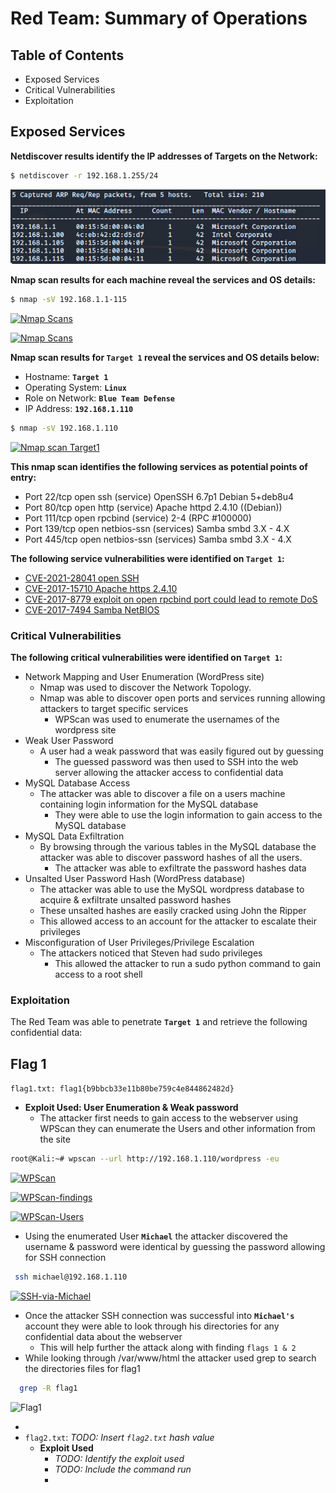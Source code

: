 # Red Team: Summary of Operations

## Table of Contents
- Exposed Services
- Critical Vulnerabilities
- Exploitation

## Exposed Services

**Netdiscover results identify the IP addresses of Targets on the Network:**
```bash
$ netdiscover -r 192.168.1.255/24
```
[![Net Discovery](/Diagrams-and-Media/Network-Discovery.PNG)](https://github.com/srabbers/Final-Project/blob/main/Diagrams-and-Media/Network-Discovery.PNG)

**Nmap scan results for each machine reveal the services and OS details:**

```bash
$ nmap -sV 192.168.1.1-115
```
[![Nmap Scans](https://github.com/srabbers/Final-Project/blob/b449f8140afd116352dfcbdbb37690b17afc84aa/Diagrams-and-Media/nmap-services-scan1.PNG)](https://github.com/srabbers/Final-Project/blob/b449f8140afd116352dfcbdbb37690b17afc84aa/Diagrams-and-Media/nmap-services-scan1.PNG)  


[![Nmap Scans](https://github.com/srabbers/Final-Project/blob/b449f8140afd116352dfcbdbb37690b17afc84aa/Diagrams-and-Media/nmap-services-scan2.PNG)](https://github.com/srabbers/Final-Project/blob/b449f8140afd116352dfcbdbb37690b17afc84aa/Diagrams-and-Media/nmap-services-scan2.PNG)

**Nmap scan results for **`Target 1`** reveal the services and OS details below:**

   - Hostname: **`Target 1`**
   - Operating System: **`Linux`**
   - Role on Network: **`Blue Team Defense`** 
   - IP Address: **`192.168.1.110`**
 
 ```bash
$ nmap -sV 192.168.1.110
```
[![Nmap scan Target1](https://github.com/srabbers/Final-Project/blob/main/Diagrams-and-Media/nmap-Services-OS.PNG)](https://github.com/srabbers/Final-Project/blob/main/Diagrams-and-Media/nmap-Services-OS.PNG)

**This nmap scan identifies the following services as potential points of entry:**


   - Port 22/tcp open ssh (service) OpenSSH 6.7p1 Debian 5+deb8u4
   - Port 80/tcp open http (service) Apache httpd 2.4.10 ((Debian))
   - Port 111/tcp open rpcbind (service) 2-4 (RPC #100000)
   - Port 139/tcp open netbios-ssn (services) Samba smbd 3.X - 4.X
   - Port 445/tcp open netbios-ssn (services) Samba smbd 3.X - 4.X

**The following service vulnerabilities were identified on **`Target 1`**:**

 - [CVE-2021-28041 open SSH](https://nvd.nist.gov/vuln/detail/CVE-2021-28041)  
  - [CVE-2017-15710 Apache https 2.4.10](https://nvd.nist.gov/vuln/detail/CVE-2017-15710)
  - [CVE-2017-8779 exploit on open rpcbind port could lead to remote DoS](https://nvd.nist.gov/vuln/detail/CVE-2017-8779)  
  - [CVE-2017-7494 Samba NetBIOS](https://nvd.nist.gov/vuln/detail/CVE-2017-7494)  
### Critical Vulnerabilities 
**The following critical vulnerabilities were identified on **`Target 1`**:**
- Network Mapping and User Enumeration (WordPress site)
  - Nmap was used to discover the Network Topology.  
  - Nmap was able to discover open ports and services running allowing attackers to target specific services
    - WPScan was used to enumerate the usernames of the wordpress site
- Weak User Password
  -  A user had a weak password that was easily figured out by guessing
     -  The guessed password was then used to SSH into the web server allowing the attacker access to confidential data
- MySQL Database Access  
  - The attacker was able to discover a file on a users machine containing login information for the      MySQL database  
    - They were able to use the login information to gain access to the MySQL database  
- MySQL Data Exfiltration  
  - By browsing through the various tables in the MySQL database the attacker was able to discover password hashes of all the users.  
    - The attacker was able to exfiltrate the password hashes data
- Unsalted User Password Hash (WordPress database) 
  - The attacker was able to use the MySQL wordpress database to acquire & exfiltrate unsalted password hashes 
   - These unsalted hashes are easily cracked using John the Ripper
   - This allowed access to an account for the attacker to escalate their privileges 
- Misconfiguration of User Privileges/Privilege Escalation  
  - The attackers noticed that Steven had sudo privileges 
    - This allowed the attacker to run a sudo python command to gain access to a root shell
  
### Exploitation
The Red Team was able to penetrate **`Target 1`** and retrieve the following confidential data:
## Flag 1 
 `flag1.txt: flag1{b9bbcb33e11b80be759c4e844862482d}`
- **Exploit Used: User Enumeration & Weak password**
  - The attacker first needs to gain access to the webserver using WPScan they can enumerate the Users and other information from the site
```bash
root@Kali:~# wpscan --url http://192.168.1.110/wordpress -eu
```  
  [![WPScan](https://github.com/srabbers/Final-Project/blob/57dcd6505154cc094521e6774a2725700501c7cb/Diagrams-and-Media/WPScan.PNG)](https://github.com/srabbers/Final-Project/blob/57dcd6505154cc094521e6774a2725700501c7cb/Diagrams-and-Media/WPScan.PNG)

  [![WPScan-findings](https://github.com/srabbers/Final-Project/blob/57dcd6505154cc094521e6774a2725700501c7cb/Diagrams-and-Media/WPScan-Findings.PNG)](https://github.com/srabbers/Final-Project/blob/57dcd6505154cc094521e6774a2725700501c7cb/Diagrams-and-Media/WPScan-Findings.PNG)

  [![WPScan-Users](https://github.com/srabbers/Final-Project/blob/57dcd6505154cc094521e6774a2725700501c7cb/Diagrams-and-Media/WPScan-Users.PNG)](https://github.com/srabbers/Final-Project/blob/57dcd6505154cc094521e6774a2725700501c7cb/Diagrams-and-Media/WPScan-Users.PNG)

  - Using the enumerated User **`Michael`** the attacker discovered the username & password were identical by guessing the password allowing for SSH connection
   ```bash
    ssh michael@192.168.1.110
  ``` 
  [![SSH-via-Michael](https://github.com/srabbers/Final-Project/blob/57dcd6505154cc094521e6774a2725700501c7cb/Diagrams-and-Media/SSH-via-user-michael.PNG)](https://github.com/srabbers/Final-Project/blob/57dcd6505154cc094521e6774a2725700501c7cb/Diagrams-and-Media/SSH-via-user-michael.PNG)
  
  - Once the attacker SSH connection was successful into **`Michael's`** account they were able to look through his directories for any confidential data about the webserver
    - This will help further the attack along with finding `flags 1 & 2`
  - While looking through /var/www/html the attacker used grep to search the directories files for flag1
  
```bash
  grep -R flag1
``` 
  
  ![Flag1](https://github.com/srabbers/Final-Project/blob/c5672d2a3cdf9f1e44b96f747d6e06aadb2caefa/Diagrams-and-Media/flag1.PNG)
  






  -
  - `flag2.txt`: _TODO: Insert `flag2.txt` hash value_
    - **Exploit Used**
      - _TODO: Identify the exploit used_
      - _TODO: Include the command run_
      -